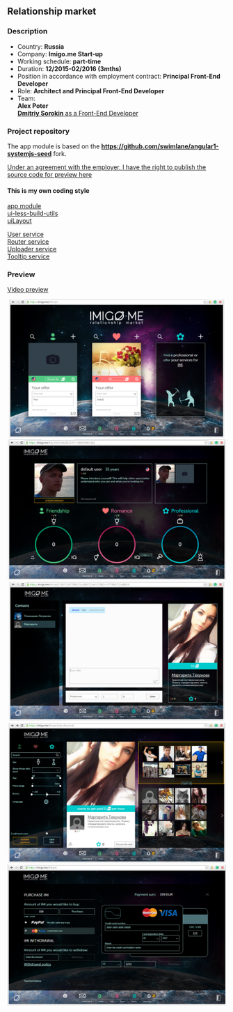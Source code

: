 ## Relationship market

### Description  

* Country: **Russia**  
* Company: **Imigo.me Start-up**  
* Working schedule: **part-time**  
* Duration: **12/2015-02/2016 (3mths)**  
* Position in accordance with employment contract: **Principal Front-End Developer**  
* Role: **Architect and Principal Front-End Developer**  
* Team:  
**Alex Poter**  
[**Dmitriy Sorokin** as a Front-End Developer](https://www.linkedin.com/in/cyberdemon)  

### Project repository  

The app module is based on the **https://github.com/swimlane/angular1-systemjs-seed** fork.  

[Under an agreement with the employer, I have the right to publish the source code for preview here](src)  

#### This is my own coding style

[app module](src/app/src)  
[ui-less-build-utils](src/ui-less-build-utils/src/ui-less-build-utils.less)  
[uiLayout](src/uiLayout/src/ui-layout.less)  

[User service](src/app/src/common/services/user.js)  
[Router service](src/app/src/common/services/router.js)  
[Uploader service](src/app/src/common/services/uploader.js)  
[Tooltip service](src/app/src/common/services/uiTooltip.js)  

### Preview  

[Video preview](preview/preview.mp4)  

![00](preview/00.png)  
![00](preview/01.png)  
![00](preview/02.png)  
![00](preview/03.png)  
![00](preview/04.png)  